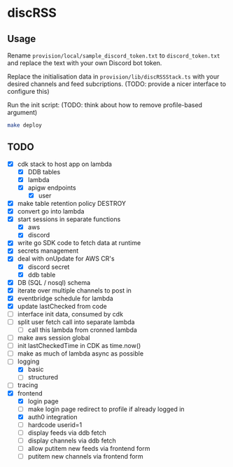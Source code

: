 # discRSS

## Usage

Rename `provision/local/sample_discord_token.txt` to `discord_token.txt` and replace the text with your own Discord bot token.

Replace the initialisation data in `provision/lib/discRSSStack.ts` with your desired channels and feed subcriptions. (TODO: provide a nicer interface to configure this)

Run the init script: (TODO: think about how to remove profile-based argument)

```sh
make deploy
```

## TODO

- [x] cdk stack to host app on lambda
  - [x] DDB tables
  - [x] lambda
  - [x] apigw endpoints
    - [x] user
- [x] make table retention policy DESTROY
- [x] convert go into lambda
- [x] start sessions in separate functions
  - [x] aws
  - [x] discord
- [x] write go SDK code to fetch data at runtime
- [x] secrets management
- [x] deal with onUpdate for AWS CR's
  - [x] discord secret
  - [x] ddb table
- [x] DB (SQL / nosql) schema
- [x] iterate over multiple channels to post in
- [x] eventbridge schedule for lambda
- [x] update lastChecked from code
- [ ] interface init data, consumed by cdk
- [ ] split user fetch call into separate lambda
  - [ ] call this lambda from cronned lambda
- [ ] make aws session global
- [ ] init lastCheckedTime in CDK as time.now()
- [ ] make as much of lambda async as possible
- [ ] logging
  - [x] basic
  - [ ] structured
- [ ] tracing
- [x] frontend
  - [x] login page
   - [ ] make login page redirect to profile if already logged in
  - [x] auth0 integration
  - [ ] hardcode userid=1
  - [ ] display feeds via ddb fetch
  - [ ] display channels via ddb fetch
  - [ ] allow putitem new feeds via frontend form 
  - [ ] putitem new channels via frontend form